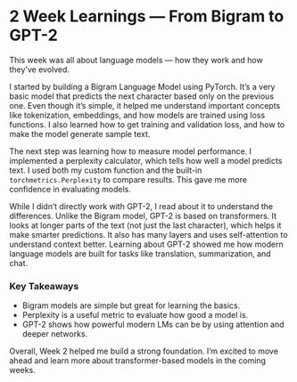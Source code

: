 # 2 Week Learnings — From Bigram to GPT-2

This week was all about language models — how they work and how they’ve evolved.

I started by building a Bigram Language Model using PyTorch. It’s a very basic model that predicts the next character based only on the previous one. Even though it’s simple, it helped me understand important concepts like tokenization, embeddings, and how models are trained using loss functions. I also learned how to get training and validation loss, and how to make the model generate sample text.

The next step was learning how to measure model performance. I implemented a perplexity calculator, which tells how well a model predicts text. I used both my custom function and the built-in `torchmetrics.Perplexity` to compare results. This gave me more confidence in evaluating models.

While I didn’t directly work with GPT-2, I read about it to understand the differences. Unlike the Bigram model, GPT-2 is based on transformers. It looks at longer parts of the text (not just the last character), which helps it make smarter predictions. It also has many layers and uses self-attention to understand context better. Learning about GPT-2 showed me how modern language models are built for tasks like translation, summarization, and chat.

### Key Takeaways
- Bigram models are simple but great for learning the basics.
- Perplexity is a useful metric to evaluate how good a model is.
- GPT-2 shows how powerful modern LMs can be by using attention and deeper networks.

Overall, Week 2 helped me build a strong foundation. I’m excited to move ahead and learn more about transformer-based models in the coming weeks.
